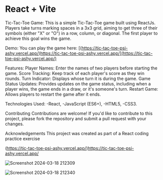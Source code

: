 # React + Vite
Tic-Tac-Toe Game: This is a simple Tic-Tac-Toe game built using ReactJs. Players take turns marking spaces in a 3x3 grid, aiming to get three of their symbols (either "X" or "O") in a row, column, or diagonal. The first player to achieve this goal wins the game.

Demo:
You can play the game here: [(https://tic-tac-toe-psi-ashy.vercel.app/)https://tic-tac-toe-psi-ashy.vercel.app/](https://tic-tac-toe-psi-ashy.vercel.app/)

Features:
Player Names: Enter the names of two players before starting the game.
Score Tracking: Keep track of each player's score as they win rounds.
Turn Indicator: Displays whose turn it is during the game.
Game Status Updates: Provides updates on the game status, including when a player wins, the game ends in a draw, or it's someone's turn.
Restart Game: Allows players to restart the game after it ends.


Technologies Used:
-React,
-JavaScript (ES6+),
-HTML5,
-CSS3.

Contributing
Contributions are welcome! If you'd like to contribute to this project, please fork the repository and submit a pull request with your changes.



Acknowledgements
This project was created as part of a React coding practice exercise




(https://tic-tac-toe-psi-ashy.vercel.app/)https://tic-tac-toe-psi-ashy.vercel.app/

![Screenshot 2024-03-18 212309](https://github.com/kylead10/tic-tac-toe/assets/101107354/e75323ee-0e2a-4e3e-8ad3-414e46ddf807)

![Screenshot 2024-03-18 212340](https://github.com/kylead10/tic-tac-toe/assets/101107354/bae37141-c2a7-491b-8076-79d6b02a3c30)
